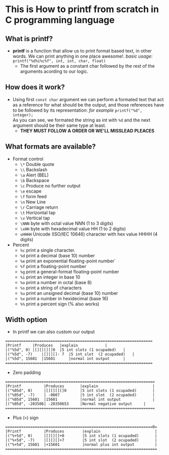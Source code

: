 # This is How to printf from scratch in C programming language
## What is printf?
* **printf** is a function that allow us to print format based text, in other words. We can print anything in one place awesome!. *basic usage*: `printf("%d%i%c%f", int, int, char, float)`
	* The first argument as a constant char followed by the rest of the arguments acording to our logic.<br />

## How does it work?
* Using first `const char` argument we can perform a formated text that act as a reference for what should be the output, and those references have to be followed by its representation: *for example* `printf("%d", integer);`<br /> As you can see, we formated the string as int with `%d` and the next argument should be their same type at least.
	* **THEY MUST FOLLOW A ORDER OR WE'LL MISSLEAD PLEACES**<br />

## What formats are available?
* Format control
	* `\*` Double quote
	* `\\` Backslash
	* `\a` Alert (BEL)
	* `\b` Backspace
	* `\c` Produce no further output
	* `\e` escape
	* `\f` form feed
	* `\n` New Line
	* `\r` Carriage return
	* `\t` Horizontal tap
	* `\v` Vertical tap
	* `\NNN` byte with octal value NNN (1 to 3 digits)
	* `\xHH` byte with hexadecimal value HH (1 to 2 digits)
	* `uHHHH` Unicode (ISO/IEC 10646) character with hex value HHHH (4 digits)
* Percent
	* `%c` print a single character.
	* `%d` print a decimal (base 10) number
	* `%e` print an exponential floating-point number`
	* `%f` print a floating-point number
	* `%g` print a general-format floating-point number
	* `%i` print an integer in base 10
	* `%o` print a number in octal (base 8)
	* `%s` print a string of characters
	* `%u` print an unsigned decimal (base 10) number
	* `%x` print a number in hexidecimal (base 16)
	* `%%` print a percent sign (\% also works)
## Width option
* In printf we can also custom our output
```
=================================================================
|Printf 	|Produces	|explain			|
|("%5d", 0)	|[][][][]0	|5 int slots (1 ocupaded)	|
|("%5d", -7)    |[][][]- 7	|5 int slot  (2 ocupaded)	|
|("%5d", 15601  |15601		|normal int output		|
=================================================================
```
* Zero padding
```
==================================================================
|Printf          |Produces       |explain                        |
|("%05d", 0)     |[][][][]0      |5 int slots (1 ocupaded)       |
|("%05d", -7)    | -0007         |5 int slot  (2 ocupaded)       |
|("%05d", 15601  |15601          |normal int output              |
|("%05d", -203506| -20350653	 |Normal negative output	 |
==================================================================
```
* Plus (`+`) sign
```
=================================================================0=
|Printf          |Produces        |explain                        |
|("%+5d", 0)     |[][][]+0        |5 int slots (1 ocupaded)       |
|("%+5d", -7)    |[][][]+7        |5 int slot  (2 ocupaded)       |
|("%+5d", 15601  |+15601          |normal plus int output         |
===================================================================
```
